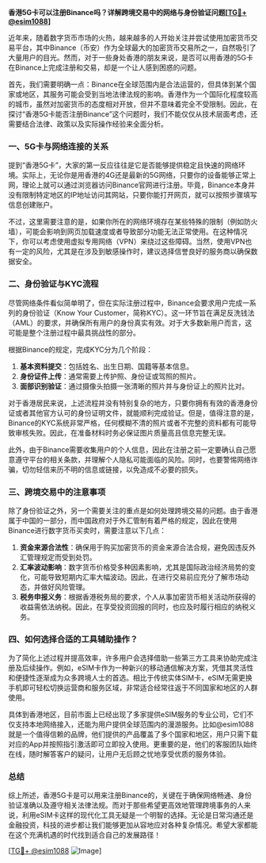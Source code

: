 **香港5G卡可以注册Binance吗？详解跨境交易中的网络与身份验证问题[[TG💪+ @esim1088](https://t.me/s/esim1088)]**

近年来，随着数字货币市场的火热，越来越多的人开始关注并尝试使用加密货币交易平台，其中Binance（币安）作为全球最大的加密货币交易所之一，自然吸引了大量用户的目光。然而，对于一些身处香港的朋友来说，是否可以用香港的5G卡在Binance上完成注册和交易，却是一个让人感到困惑的问题。

首先，我们需要明确一点：Binance在全球范围内是合法运营的，但具体到某个国家或地区，其服务可能会受到当地法律法规的影响。香港作为一个国际化程度较高的城市，虽然对加密货币的态度相对开放，但并不意味着完全不受限制。因此，在探讨“香港5G卡能否注册Binance”这个问题时，我们不能仅仅从技术层面考虑，还需要结合法律、政策以及实际操作经验来全面分析。

### 一、5G卡与网络连接的关系

提到“香港5G卡”，大家的第一反应往往是它是否能够提供稳定且快速的网络环境。实际上，无论你是用香港的4G还是最新的5G网络，只要你的设备能够正常上网，理论上就可以通过浏览器访问Binance官网进行注册。毕竟，Binance本身并没有限制特定地区的IP地址访问其网站，只要你能打开网页，就可以按照步骤填写信息创建账户。

不过，这里需要注意的是，如果你所在的网络环境存在某些特殊的限制（例如防火墙），可能会影响到网页加载速度或者导致部分功能无法正常使用。在这种情况下，你可以考虑使用虚拟专用网络（VPN）来绕过这些障碍。当然，使用VPN也有一定的风险，尤其是在涉及到敏感操作时，建议选择信誉良好的服务商以确保数据安全。

### 二、身份验证与KYC流程

尽管网络条件看似简单明了，但在实际注册过程中，Binance会要求用户完成一系列的身份验证（Know Your Customer，简称KYC）。这一环节旨在满足反洗钱法（AML）的要求，并确保所有用户的身份真实有效。对于大多数新用户而言，这可能是整个注册过程中最具挑战性的部分。

根据Binance的规定，完成KYC分为几个阶段：

1. **基本资料提交**：包括姓名、出生日期、国籍等基本信息。
2. **身份证件上传**：通常需要上传护照、身份证或驾照的照片。
3. **面部识别验证**：通过摄像头拍摄一张清晰的照片并与身份证上的照片比对。

对于香港居民来说，上述流程并没有特别复杂的地方，只要你拥有有效的香港身份证或者其他官方认可的身份证明文件，就能顺利完成验证。但是，值得注意的是，Binance的KYC系统非常严格，任何模糊不清的照片或者不完整的资料都有可能导致审核失败。因此，在准备材料时务必保证图片质量高且信息完整无误。

此外，由于Binance需要收集用户的个人信息，因此在注册之前一定要确认自己愿意遵守平台的相关条款，并理解个人隐私可能面临的风险。同时，也要警惕网络诈骗，切勿轻信来历不明的信息或链接，以免造成不必要的损失。

### 三、跨境交易中的注意事项

除了身份验证之外，另一个需要关注的重点是如何处理跨境交易的问题。由于香港属于中国的一部分，而中国政府对于外汇管制有着严格的规定，因此在使用Binance进行数字货币买卖时，需要注意以下几点：

1. **资金来源合法性**：确保用于购买加密货币的资金来源合法合规，避免因违反外汇管理规定而受到处罚。
2. **汇率波动影响**：数字货币价格受多种因素影响，尤其是国际政治经济局势的变化，可能导致短期内汇率大幅波动。因此，在进行交易前应充分了解市场动态，并做好风险管理。
3. **税务申报义务**：根据香港税务局的要求，个人从事加密货币相关活动所获得的收益需依法纳税。因此，在享受投资回报的同时，也应及时履行相应的纳税义务。

### 四、如何选择合适的工具辅助操作？

为了简化上述过程并提高效率，许多用户会选择借助一些第三方工具来协助完成注册及后续操作。例如，eSIM卡作为一种新兴的移动通信解决方案，凭借其灵活性和便捷性逐渐成为众多跨境人士的首选。相比于传统实体SIM卡，eSIM无需更换手机即可轻松切换运营商和服务区域，非常适合经常往返于不同国家和地区的人群使用。

具体到香港地区，目前市面上已经出现了多家提供eSIM服务的专业公司，它们不仅支持本地网络接入，还能为用户提供全球范围内的漫游服务。比如@esim1088就是一个值得信赖的品牌，他们提供的产品覆盖了多个国家和地区，用户只需下载对应的App并按照指引激活即可立即投入使用。更重要的是，他们的客服团队始终在线，随时解答客户的疑问，让用户无后顾之忧地享受优质的服务体验。

### 总结

综上所述，香港5G卡是可以用来注册Binance的，关键在于确保网络畅通、身份验证准确以及遵守相关法律法规。而对于那些希望更高效地管理跨境事务的人来说，利用eSIM卡这样的现代化工具无疑是一个明智的选择。无论是日常沟通还是金融投资，科技的进步都让我们能够更加从容地应对各种复杂情况。希望大家都能在这个充满机遇的时代找到适合自己的发展路径！

[[TG💪+ @esim1088](https://t.me/s/esim1088) ![Image](https://i.postimg.cc/4NQfJmqS/Snipaste-2025-05-13-00-14-12.png)]